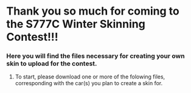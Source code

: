 # Thank you so much for coming to the S777C Winter Skinning Contest!!!
### Here you will find the files necessary for creating your own skin to upload for the contest.
1. To start, please download one or more of the folowing files, corresponding with the car(s) you plan to create a skin for.